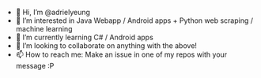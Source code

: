 - 👋 Hi, I’m @adrielyeung
- 👀 I’m interested in Java Webapp / Android apps + Python web scraping / machine learning
- 🌱 I’m currently learning C# / Android apps
- 💞️ I’m looking to collaborate on anything with the above!
- 📫 How to reach me: Make an issue in one of my repos with your message :P

<!---
adrielyeung/adrielyeung is a ✨ special ✨ repository because its `README.md` (this file) appears on your GitHub profile.
You can click the Preview link to take a look at your changes.
--->
